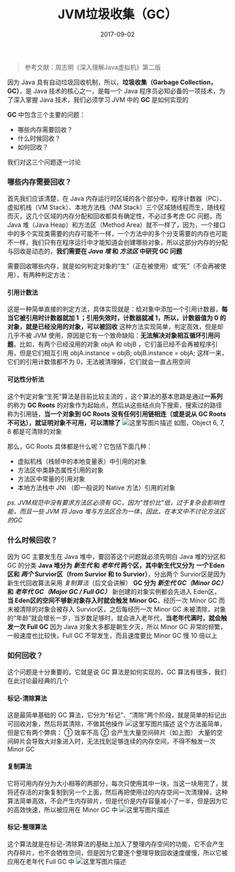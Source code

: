 ﻿---
layout: post
title: 'JVM垃圾收集（GC）'
date: 2017-09-02
categories: Java虚拟机
tags: JVM 虚拟机
---

> 参考文献：周志明《深入理解Java虚拟机》第二版

因为 Java 具有自动垃圾回收机制，所以，**垃圾收集（Garbage Collection，GC）**，是 Java 技术的核心之一，是每一个 Java 程序员必知必备的一项技术，为了深入掌握 Java 技术，我们必须学习 JVM 中的 **GC** 是如何实现的

**GC** 中包含三个主要的问题：

 - 哪些内存需要回收？
 - 什么时候回收？
 - 如何回收？

我们对这三个问题逐一讨论
<br>

### **哪些内存需要回收？**
首先我们应该清楚，在 Java 内存运行时区域的各个部分中，程序计数器（PC）、虚拟机栈（VM Stack）、本地方法栈（NM Stack）三个区域随线程而生，随线程而灭，这几个区域的内存分配和回收都具有确定性，不必过多考虑 GC 问题。而 Java 堆（Java Heap）和方法区（Method Area）就不一样了，因为，一个接口中的多个实现类需要的内存可能不一样，一个方法中的多个分支需要的内存也可能不一样，我们只有在程序运行中才能知道会创建哪些对象，所以这部分内存的分配与回收是动态的，**我们需要在 *Java 堆* 和 *方法区* 中研究 GC 问题**

需要回收哪些内存，就是如何判定对象的“生”（正在被使用）或“死”（不会再被使用），有两种判定方法：
#### **引用计数法**
这是一种简单直接的判定方法，具体实现就是：给对象中添加一个引用计数器，**每当它被引用时计数器就加 1 ；引用失效时，计数器就减 1，所以，计数器值为 0 的对象，就是已经没用的对象，可以被回收**
这种方法实现简单，判定高效，但是却几乎不被 JVM 使用，原因是它有一个致命缺陷：**无法解决对象相互循环引用问题**，比如，有两个已经没用的对象 objA 和 objB ，它们虽已经不会再被程序引用，但是它们相互引用 objA.instance = objB; objB.instance = objA; 这样一来，它们的引用计数值都不为 0，无法被清理掉，它们就会一直占用空间

#### **可达性分析法**
这个判定对象“生死”算法是目前比较主流的 ，这个算法的基本思路是通过**一系列**的称为 **GC Roots** 的对象作为起始点，然后从这些结点向下搜索，搜索过的路径称为引用链，**当一个对象到 GC Roots 没有任何引用链相连（或是说从 GC Roots 不可达），就证明对象不可用，可以清除了**
![这里写图片描述](http://img.blog.csdn.net/20170902201717545?watermark/2/text/aHR0cDovL2Jsb2cuY3Nkbi5uZXQvYmFpZHVfMzIwNDUyMDE=/font/5a6L5L2T/fontsize/400/fill/I0JBQkFCMA==/dissolve/70/gravity/SouthEast)
如图，Object 6, 7, 8 都是可清除的对象

那么，GC Roots 具体都是什么呢？它包括下面几种：

 - 虚拟机栈（栈帧中的本地变量表）中引用的对象
 - 方法区中类静态属性引用的对象
 - 方法区中常量的引用对象
 - 本地方法栈中 JNI （即一般说的 Native 方法）引用的对象

*ps. JVM规范中没有要求方法区必须有 GC，因为“性价比”低，过于复杂会影响性能，而且一些 JVM 将 Java 堆与方法区合为一体，因此，在本文中不讨论方法区的GC*
<br>

### **什么时候回收？**
因为 GC 主要发生在 Java 堆中，要回答这个问题就必须先明白 Java 堆的分区和 GC 的分类
**Java 堆分为 *新生代* 和 *老年代* 两个区，其中新生代又分为  *一个* Eden区和 *两个* Survior区（from Survior 和 to Survior）**，分出两个 Survior区是因为新生代回收算法采用 *复制算法*（后文会讲解）
**GC 分为 *新生代 GC（Minor GC）* 和 *老年代 GC（Major GC / Full GC）*** 
新创建的对象实例都会先进入 Eden区， **当 Eden区的空间不够新对象存入时就会触发 Minor GC**，经历一次 Minor GC 而未被清除的对象会被存入 Survior区，之后每经历一次 Minor GC 未被清除，对象的“年龄”就会增长一岁，当岁数足够时，就会进入老年代，**当老年代满时，就会触发一次 Full GC**
因为 Java 对象大多都是朝生夕灭，所以 Minor GC 非常的频繁，一般速度也比较快，Full GC 不常发生，而且速度要比 Minor GC 慢 10 倍以上
<br>
### **如何回收？**
这个问题是十分重要的，它就是说 GC 算法是如何实现的，GC 算法有很多，我们在此讨论最经典的几个
#### **标记-清除算法**
这是最简单基础的 GC 算法，它分为“标记”、“清除”两个阶段，就是简单的标记出可回收对象，然后将其清除，不做其他操作
![这里写图片描述](http://img.blog.csdn.net/20170902213502825?watermark/2/text/aHR0cDovL2Jsb2cuY3Nkbi5uZXQvYmFpZHVfMzIwNDUyMDE=/font/5a6L5L2T/fontsize/400/fill/I0JBQkFCMA==/dissolve/70/gravity/SouthEast)
这个方法虽简单，但是它有两个弊病：
① 效率不高
② 会产生大量空间碎片（如上图）
大量的空间碎片会导致大对象进入时，无法找到足够连续的内存空间，不得不触发一次 Minor GC

#### **复制算法**
它将可用内存分为大小相等的两部分，每次只使用其中一块，当这一块用完了，就将还存活的对象复制到另一个上面，然后再把使用过的内存空间一次清理掉，这种算法简单高效，不会产生内存碎片，但是代价是内存容量减小了一半，但是因为它的高效快速，所以被应用在 Minor GC 中
![这里写图片描述](http://img.blog.csdn.net/20170902213838618?watermark/2/text/aHR0cDovL2Jsb2cuY3Nkbi5uZXQvYmFpZHVfMzIwNDUyMDE=/font/5a6L5L2T/fontsize/400/fill/I0JBQkFCMA==/dissolve/70/gravity/SouthEast)

#### **标记-整理算法**
这个算法就是在标记-清除算法的基础上加入了整理内存空间的功能，它不会产生内存碎片，也不会牺牲空间，但是因为它要逐个整理导致回收速度缓慢，所以它被应用在老年代 Full GC 中
![这里写图片描述](http://img.blog.csdn.net/20170902214305937?watermark/2/text/aHR0cDovL2Jsb2cuY3Nkbi5uZXQvYmFpZHVfMzIwNDUyMDE=/font/5a6L5L2T/fontsize/400/fill/I0JBQkFCMA==/dissolve/70/gravity/SouthEast)